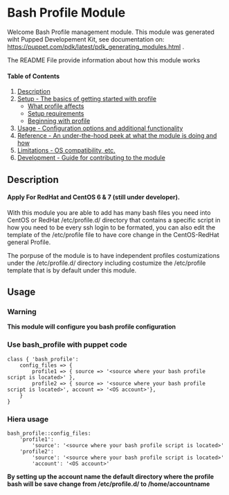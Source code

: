 
# Bash Profile Module

Welcome Bash Profile management module. 
This module was generated wiht Pupped Developement Kit, see documentation on: https://puppet.com/pdk/latest/pdk_generating_modules.html .

The README File provide information about how this module works

#### Table of Contents

1. [Description](#description)
2. [Setup - The basics of getting started with profile](#setup)
    * [What profile affects](#what-profile-affects)
    * [Setup requirements](#setup-requirements)
    * [Beginning with profile](#beginning-with-profile)
3. [Usage - Configuration options and additional functionality](#usage)
4. [Reference - An under-the-hood peek at what the module is doing and how](#reference)
5. [Limitations - OS compatibility, etc.](#limitations)
6. [Development - Guide for contributing to the module](#development)

## Description

#### Apply For RedHat and CentOS 6 & 7 (still under developer).

With this module you are able to add has many bash files you need into CentOS or RedHat /etc/profile.d/ directory that contains a specific script in how you need to be every ssh login to be formated, you can also edit the template of the /etc/profile file to have core change in the CentOS-RedHat general Profile.

The porpuse of the module is to have independent profiles costumizations under the /etc/profile.d/ directory including costumize the /etc/profile template that is by default under this module.

## Usage

### Warning
**This module will configure you bash profile configuration**

### Use bash_profile with puppet code

```puppet
class { 'bash_profile':
	config_files => {
		profile1 => { source => '<source where your bash profile script is located>' },
		profile2 => { source => '<source where your bash profile script is located>', account => '<OS account>'},
	}
}
```

### Hiera usage
```puppet
bash_profile::config_files:
	'profile1':
		'source': '<source where your bash profile script is located>'
	'profile2':
		'source': '<source where your bash profile script is located>'
		'account': '<OS account>'
```
**By setting up the account name the default directory where the profile bash will be save change from /etc/profile.d/ to /home/accountname**
